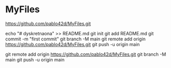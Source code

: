 # MyFiles

https://github.com/pablo42d/MyFiles.git

echo "# dyskretnaona" >> README.md
git init
git add README.md
git commit -m "first commit"
git branch -M main
git remote add origin https://github.com/pablo42d/MyFiles.git
git push -u origin main

git remote add origin https://github.com/pablo42d/MyFiles.git
git branch -M main
git push -u origin main
